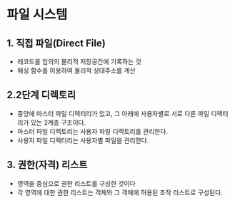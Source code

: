 # 파일 시스템
## 1. 직접 파일(Direct File)
* 레코드를 임의의 물리적 저장공간에 기록하는 것
* 해싱 함수를 이용하여 물리적 상대주소를 계산
## 2.2단계 디렉토리
* 중앙에 마스터 파일 디렉터리가 있고, 그 아래에 사용자별로 서로 다른 파일 디렉터리가 있는 2계층 구조이다.
* 마스터 파일 디렉토리는 사용자 파일 디렉토리를 관리한다.
* 사용자 파일 디렉터리는 사용자별 파일을 관리한다.
## 3. 권한(자격) 리스트 
* 영역을 중심으로 권한 리스트를 구성한 것이다
* 각 영역에 대한 권한 리스트는 객체와 그 객체에 허용된 조작 리스트로 구성된다.
